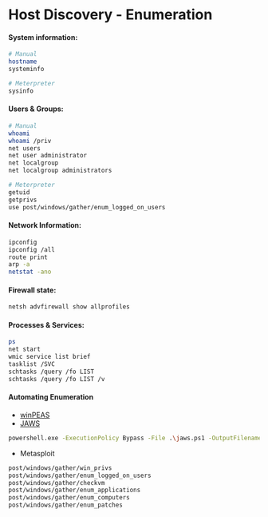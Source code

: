 # Host Discovery - Enumeration

#### System information:
````bash
# Manual
hostname
systeminfo

# Meterpreter
sysinfo
````
#### Users & Groups:
````bash
# Manual
whoami
whoami /priv
net users
net user administrator
net localgroup
net localgroup administrators

# Meterpreter
getuid
getprivs
use post/windows/gather/enum_logged_on_users
`````
#### Network Information:
````bash
ipconfig
ipconfig /all
route print
arp -a
netstat -ano
````
#### Firewall state:
````bash
netsh advfirewall show allprofiles
````
#### Processes & Services:
````bash
ps 
net start
wmic service list brief
tasklist /SVC
schtasks /query /fo LIST
schtasks /query /fo LIST /v
````
#### Automating Enumeration
* [winPEAS](https://github.com/carlospolop/PEASS-ng/releases/tag/20230219)
* [JAWS](https://github.com/411Hall/JAWS)
````bash
powershell.exe -ExecutionPolicy Bypass -File .\jaws.ps1 -OutputFilename JAWS-Enum.txt
````
* Metasploit
````bash
post/windows/gather/win_privs
post/windows/gather/enum_logged_on_users
post/windows/gather/checkvm
post/windows/gather/enum_applications
post/windows/gather/enum_computers
post/windows/gather/enum_patches
````



